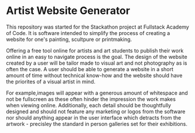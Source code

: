 # Artist Website Generator

This repository was started for the Stackathon project at Fullstack Academy of Code. It is software intended to simplify the process of creating a website for one's painting, scultpure or printmaking.

Offering a free tool online for artists and art students to publish their work online in an easy to navigate process is the goal. The design of the website created by a user will be tailor made to visual art and not photography as is often the case. A user should be able to generate a website in a short amount of time without technical know-how and the website should have the priorites of a visual artist in mind.

For example,images will appear with a generous amount of whitespace and not be fullscreen as these often hinder the impression the work makes when viewing online. Additionally, each detail should be thoughtfully designed and should not feature any marketing or logos from the software nor should anything appear in the user interface which detracts from the artwork - precisley the standard in person galleries set for their exhibitions.
